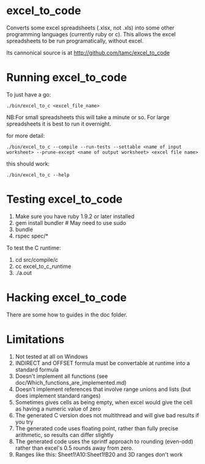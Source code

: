 # excel_to_code

Converts some excel spreadsheets (.xlsx, not .xls) into some other programming languages (currently ruby or c).
This allows the excel spreadsheets to be run programatically, without excel.

Its cannonical source is at http://github.com/tamc/excel_to_code

# Running excel_to_code

To just have a go:

	./bin/excel_to_c <excel_file_name>
	
NB:For small spreadsheets this will take a minute or so. For large spreadsheets it is best to run it overnight.
	
for more detail:
	
	./bin/excel_to_c --compile --run-tests --settable <name of input worksheet> --prune-except <name of output worksheet> <excel file name> 
	
this should work:

	./bin/excel_to_c --help

# Testing excel_to_code

1. Make sure you have ruby 1.9.2 or later installed
2. gem install bundler # May need to use sudo
3. bundle
4. rspec spec/*

To test the C runtime:
1. cd src/compile/c
2. cc excel_to_c_runtime
3. ./a.out

# Hacking excel_to_code

There are some how to guides in the doc folder. 

# Limitations

1. Not tested at all on Windows
2. INDIRECT and OFFSET formula must be convertable at runtime into a standard formula
3. Doesn't implement all functions (see doc/Which_functions_are_implemented.md)
4. Doesn't implement references that involve range unions and lists (but does implement standard ranges)
5. Sometimes gives cells as being empty, when excel would give the cell as having a numeric value of zero
6. The generated C version does not multithread and will give bad results if you try
7. The generated code uses floating point, rather than fully precise arithmetic, so results can differ slightly
8. The generated code uses the sprintf approach to rounding (even-odd) rather than excel's 0.5 rounds away from zero.
90. Ranges like this: Sheet1!A10:Sheet1!B20 and 3D ranges don't work
